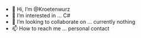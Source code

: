 - 👋 Hi, I’m @Kroetenwurz
- 👀 I’m interested in ... C#
- 💞️ I’m looking to collaborate on ... currently nothing
- 📫 How to reach me ... personal contact

<!---
Kroetenwurz/Kroetenwurz is a ✨ special ✨ repository because its `README.md` (this file) appears on your GitHub profile.
You can click the Preview link to take a look at your changes.
--->
